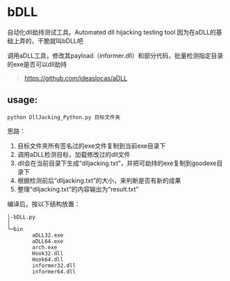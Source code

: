 # bDLL
自动化dll劫持测试工具。Automated dll hijacking testing tool
因为在aDLL的基础上弄的，干脆就叫bDLL吧

调用aDLL工具，修改其payload（informer.dll）和部分代码，批量检测指定目录的exe是否可以dll劫持

> https://github.com/ideaslocas/aDLL

## usage:

```
python DllJacking_Python.py 目标文件夹
```

思路：

1. 目标文件夹所有签名过的exe文件复制到当前exe目录下
2. 调用aDLL检测目标，加载修改过的dll文件
3. dll会在当前目录下生成“dlljacking.txt”，并把可劫持的exe复制到goodexe目录下
4. 根据检测前后“dlljacking.txt”的大小，来判断是否有新的成果
5. 整理“dlljacking.txt”的内容输出为“result.txt”

编译后，按以下结构放置：
```
│-bDLL.py
│
└─bin
        aDLL32.exe
        aDLL64.exe
        arch.exe
        Hook32.dll
        Hook64.dll
        informer32.dll
        informer64.dll
```
